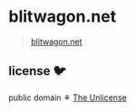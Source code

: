 # blitwagon.net

> [blitwagon.net](https://www.blitwagon.net)

## license 🐦

public domain ⚘ [The Unlicense](license)
